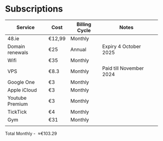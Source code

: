 # Subscriptions

| Service         | Cost   | Billing Cycle | Notes                   |     |
| --------------- | ------ | ------------- | ----------------------- | --- |
| 48.ie           | €12,99 | Monthly       |                         |     |
| Domain renewals | €25    | Annual        | Expiry 4 October 2025   |     |
| Wifi            | €35    | Monthly       |                         |     |
| VPS             | €8.3   | Monthly       | Paid till November 2024 |     |
| Google One      | €3     | Monthly       |                         |     |
| Apple iCloud    | €3     | Monthly       |                         |     |
| Youtube Premium | €3     | Monthly       |                         |     |
| TickTick        | €4     | Monthly       |                         |     |
| Gym             | €31    | Monthly       |                         |     |
|                 |        |               |                         |     |
Total Monthly -  ≈€103.29
